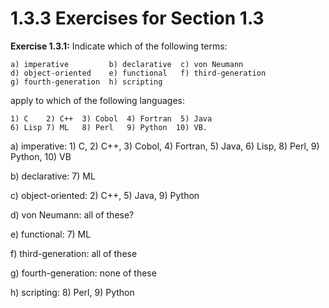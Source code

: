 # 1.3.3 Exercises for Section 1.3

__Exercise 1.3.1:__
Indicate which of the following terms:
```
a) imperative         b) declarative  c) von Neumann
d) object-oriented    e) functional   f) third-generation
g) fourth-generation  h) scripting
```
apply to which of the following languages:
```
1) C    2) C++  3) Cobol  4) Fortran  5) Java
6) Lisp 7) ML   8) Perl   9) Python  10) VB.
```

a) imperative: 1) C, 2) C++, 3) Cobol, 4) Fortran, 5) Java, 6) Lisp, 8) Perl, 9) Python, 10) VB

b) declarative: 7) ML

c) object-oriented: 2) C++, 5) Java, 9) Python

d) von Neumann: all of these?

e) functional: 7) ML

f) third-generation: all of these

g) fourth-generation: none of these

h) scripting: 8) Perl, 9) Python
